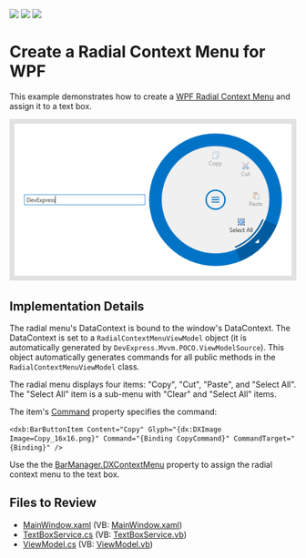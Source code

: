<!-- default badges list -->
![](https://img.shields.io/endpoint?url=https://codecentral.devexpress.com/api/v1/VersionRange/128640767/22.2.2%2B)
[![](https://img.shields.io/badge/Open_in_DevExpress_Support_Center-FF7200?style=flat-square&logo=DevExpress&logoColor=white)](https://supportcenter.devexpress.com/ticket/details/T325071)
[![](https://img.shields.io/badge/📖_How_to_use_DevExpress_Examples-e9f6fc?style=flat-square)](https://docs.devexpress.com/GeneralInformation/403183)
<!-- default badges end -->

# Create a Radial Context Menu for WPF

This example demonstrates how to create a [WPF Radial Context Menu](https://docs.devexpress.com/WPF/DevExpress.Xpf.Bars.RadialContextMenu) and assign it to a text box.

![WPF Radial Context Menu, DevExpress](https://raw.githubusercontent.com/DevExpress-Examples/create-wpf-radial-context-menu/22.2.2%2B/media/wpf-radial-context-menu-devexpress.png)

## Implementation Details

The radial menu's DataContext is bound to the window's DataContext. The DataContext is set to a `RadialContextMenuViewModel` object (it is automatically generated by `DevExpress.Mvvm.POCO.ViewModelSource`). This object automatically generates commands for all public methods in the `RadialContextMenuViewModel` class.

The radial menu displays four items: "Copy", "Cut", "Paste", and "Select All". The "Select All" item is a sub-menu with "Clear" and "Select All" items.

The item's [Command](https://docs.devexpress.com/WPF/DevExpress.Xpf.Bars.BarItem.Command) property specifies the command:

```xaml
<dxb:BarButtonItem Content="Copy" Glyph="{dx:DXImage Image=Copy_16x16.png}" Command="{Binding CopyCommand}" CommandTarget="{Binding}" />
```

Use the the [BarManager.DXContextMenu](https://docs.devexpress.com/WPF/DevExpress.Xpf.Bars.BarManager.DXContextMenu) property to assign the radial context menu to the text box.


## Files to Review

* [MainWindow.xaml](./CS/RadialMenuExample/MainWindow.xaml) (VB: [MainWindow.xaml](./VB/RadialMenuExample/MainWindow.xaml))
* [TextBoxService.cs](./CS/RadialMenuExample/TextBoxService.cs) (VB: [TextBoxService.vb](./VB/RadialMenuExample/TextBoxService.vb))
* [ViewModel.cs](./CS/RadialMenuExample/ViewModel.cs) (VB: [ViewModel.vb](./VB/RadialMenuExample/ViewModel.vb))
